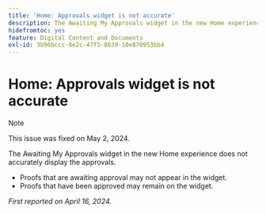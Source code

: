 ```yaml
---
title: 'Home: Approvals widget is not accurate'
description: The Awaiting My Approvals widget in the new Home experience does not accurately display the approvals.
hidefromtoc: yes
feature: Digital Content and Documents
exl-id: 3b96bccc-8e2c-47f5-8639-10e870953bb4
---
```

# Home: Approvals widget is not accurate

>[!NOTE]
>
>This issue was fixed on May 2, 2024.

<!-- WF, WFP-->

The Awaiting My Approvals widget in the new Home experience does not accurately display the approvals.

* Proofs that are awaiting approval may not appear in the widget.
* Proofs that have been approved may remain on the widget.

_First reported on April 16, 2024._
